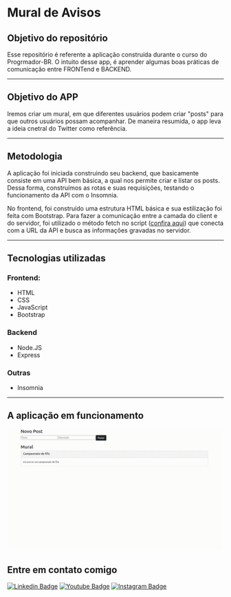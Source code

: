 # Mural de Avisos

## Objetivo do repositório

Esse repositório é referente a aplicação construída durante o curso do Progrmador-BR. O intuito desse app, é aprender algumas boas práticas de comunicação entre FRONTend e BACKEND.

---
## Objetivo do APP

Iremos criar um mural, em que diferentes usuários podem criar "posts" para que outros usuários possam acompanhar. De maneira resumida, o app leva a ideia cnetral do Twitter como referência.

---
## Metodologia

A aplicação foi iniciada construindo seu backend, que basicamente consiste em uma API bem básica, a qual nos permite criar e listar os posts. Dessa forma, construímos as rotas e suas requisições, testando o funcionamento da API com o Insomnia. 

No frontend, foi construído uma estrutura HTML básica e sua estilização foi feita com Bootstrap. Para fazer a comunicação entre a camada do client e do servidor, foi utilizado o método fetch no script ([confira aqui](public/scripts/script.js)) que conecta com a URL da API e busca as informações gravadas no servidor.

---

## Tecnologias utilizadas

### Frontend:
- HTML
- CSS
- JavaScript
- Bootstrap

### Backend
- Node.JS
- Express

### Outras
- Insomnia

---
## A aplicação em funcionamento

<div align="center">
  <img src="github/app.gif" width="1200px">
</div>

## Entre em contato comigo
[![Linkedin Badge](https://img.shields.io/badge/linkedin-%230077B5.svg?&style=for-the-badge&logo=linkedin&logoColor=white&link=https://www.linkedin.com/in/soaresmilton/)](https://www.linkedin.com/in/soaresmilton/)
[![Youtube Badge](https://img.shields.io/badge/youtube-%23FF0000.svg?&style=for-the-badge&logo=youtube&logoColor=white)](https://www.youtube.com/channel/UCMsbUh0LDOMQCTBdBXwkFiQ/)
[![Instagram Badge](https://img.shields.io/badge/instagram-%23E4405F.svg?&style=for-the-badge&logo=instagram&logoColor=white&link=https://www.instagram.com/soaresmiltinho/)](https://www.instagram.com/soaresmiltinho/)

